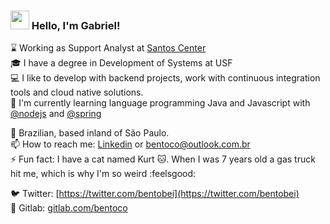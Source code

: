 ### <img src="https://media.giphy.com/media/hvRJCLFzcasrR4ia7z/giphy.gif" width="30px"> Hello, I'm Gabriel!

:hourglass: Working as Support Analyst at [Santos Center](https://www.linkedin.com/company/santos-center-produtos-alimenticios) <br>
:mortar_board: I have a degree in Development of Systems at USF <br>
:computer: I like to develop with backend projects, work with continuous integration tools and cloud native solutions. <br> 
:book: I'm currently learning language programming Java and Javascript with [@nodejs](https://github.com/nodejs) and [@spring](https://github.com/spring-projects) <br> 



🏡 Brazilian, based inland of São Paulo. <br>
📫 How to reach me: [Linkedin](https://www.linkedin.com/in/bentoco/) or [bentoco@outlook.com.br](mailto:bentoco@outlook.com.br) <br> 
 ⚡ Fun fact: I have a cat named Kurt :cat:. When I was 7 years old a gas truck hit me, which is why I'm so weird :feelsgood: <br> 
 
 :bird: Twitter: [https://twitter.com/bentobei](https://twitter.com/bentobei) <br>
 :dog: Gitlab: [gitlab.com/bentoco](gitlab.com/bentoco) <br>
